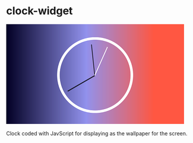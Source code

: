# clock-widget
![GitHub Logo](/media/screenshot.png)

Clock coded with JavScript for displaying as the wallpaper for the screen.
